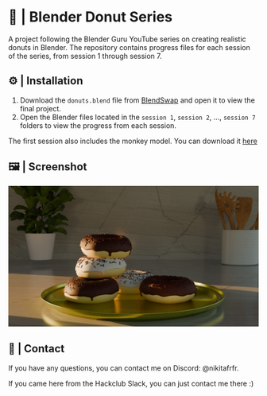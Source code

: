 # 🍩 | Blender Donut Series

A project following the Blender Guru YouTube series on creating realistic donuts in Blender. The repository contains progress files for each session of the series, from session 1 through session 7.

## ⚙️ | Installation

1. Download the `donuts.blend` file from [BlendSwap](https://blendswap.com/blend/31644) and open it to view the final project.
2. Open the Blender files located in the `session 1`, `session 2`, ..., `session 7` folders to view the progress from each session.

The first session also includes the monkey model. You can download it [here](https://blendswap.com/blend/31645)

## 🖼️ | Screenshot

![Screenshot](session%207/session_7.png)

## 💌 | Contact

If you have any questions, you can contact me on Discord: @nikitafrfr.

If you came here from the Hackclub Slack, you can just contact me there :)
